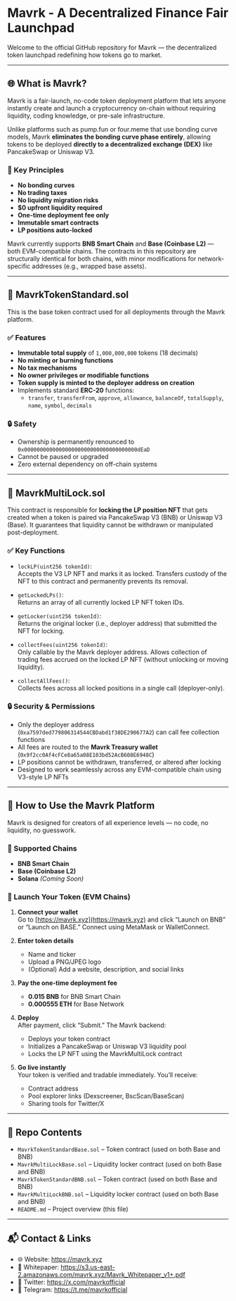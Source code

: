 # Mavrk - A Decentralized Finance Fair Launchpad

Welcome to the official GitHub repository for Mavrk — the decentralized token launchpad redefining how tokens go to market.

---

## 🌐 What is Mavrk?

Mavrk is a fair-launch, no-code token deployment platform that lets anyone instantly create and launch a cryptocurrency on-chain without requiring liquidity, coding knowledge, or pre-sale infrastructure.

Unlike platforms such as pump.fun or four.meme that use bonding curve models, Mavrk **eliminates the bonding curve phase entirely**, allowing tokens to be deployed **directly to a decentralized exchange (DEX)** like PancakeSwap or Uniswap V3.

### 🚀 Key Principles
- **No bonding curves**  
- **No trading taxes**  
- **No liquidity migration risks**  
- **$0 upfront liquidity required**  
- **One-time deployment fee only**  
- **Immutable smart contracts**  
- **LP positions auto-locked**

Mavrk currently supports **BNB Smart Chain** and **Base (Coinbase L2)** — both EVM-compatible chains. The contracts in this repository are structurally identical for both chains, with minor modifications for network-specific addresses (e.g., wrapped base assets).

---

## 📝 MavrkTokenStandard.sol

This is the base token contract used for all deployments through the Mavrk platform.

### ✅ Features
- **Immutable total supply** of `1,000,000,000` tokens (18 decimals)
- **No minting or burning functions**
- **No tax mechanisms**
- **No owner privileges or modifiable functions**
- **Token supply is minted to the deployer address on creation**
- Implements standard **ERC-20** functions:
  - `transfer`, `transferFrom`, `approve`, `allowance`, `balanceOf`, `totalSupply`, `name`, `symbol`, `decimals`

### 🔒 Safety
- Ownership is permanently renounced to `0x000000000000000000000000000000000000dEaD`
- Cannot be paused or upgraded
- Zero external dependency on off-chain systems

---

## 🔐 MavrkMultiLock.sol

This contract is responsible for **locking the LP position NFT** that gets created when a token is paired via PancakeSwap V3 (BNB) or Uniswap V3 (Base). It guarantees that liquidity cannot be withdrawn or manipulated post-deployment.

### ✅ Key Functions

- `lockLP(uint256 tokenId)`:  
  Accepts the V3 LP NFT and marks it as locked. Transfers custody of the NFT to this contract and permanently prevents its removal.

- `getLockedLPs()`:  
  Returns an array of all currently locked LP NFT token IDs.

- `getLocker(uint256 tokenId)`:  
  Returns the original locker (i.e., deployer address) that submitted the NFT for locking.

- `collectFees(uint256 tokenId)`:  
  Only callable by the Mavrk deployer address. Allows collection of trading fees accrued on the locked LP NFT (without unlocking or moving liquidity).

- `collectAllFees()`:  
  Collects fees across all locked positions in a single call (deployer-only).

### 🔒 Security & Permissions
- Only the deployer address (`0xa7597ded779806314544CBDabd1f38DE290677A2`) can call fee collection functions
- All fees are routed to the **Mavrk Treasury wallet** (`0x9f2cc0Af4cFCe8a65a08E103bd52AcB608E6948C`)
- LP positions cannot be withdrawn, transferred, or altered after locking
- Designed to work seamlessly across any EVM-compatible chain using V3-style LP NFTs

---

## 🧪 How to Use the Mavrk Platform

Mavrk is designed for creators of all experience levels — no code, no liquidity, no guesswork.

### 🔗 Supported Chains
- **BNB Smart Chain**
- **Base (Coinbase L2)**
- **Solana** *(Coming Soon)*

### 🚀 Launch Your Token (EVM Chains)

1. **Connect your wallet**  
   Go to [https://mavrk.xyz](https://mavrk.xyz) and click “Launch on BNB” or “Launch on BASE.” Connect using MetaMask or WalletConnect.

2. **Enter token details**  
   - Name and ticker  
   - Upload a PNG/JPEG logo  
   - (Optional) Add a website, description, and social links

3. **Pay the one-time deployment fee**  
   - **0.015 BNB** for BNB Smart Chain  
   - **0.000555 ETH** for Base Network

4. **Deploy**  
   After payment, click “Submit.” The Mavrk backend:
   - Deploys your token contract  
   - Initializes a PancakeSwap or Uniswap V3 liquidity pool  
   - Locks the LP NFT using the MavrkMultiLock contract

5. **Go live instantly**  
   Your token is verified and tradable immediately. You’ll receive:
   - Contract address  
   - Pool explorer links (Dexscreener, BscScan/BaseScan)  
   - Sharing tools for Twitter/X

---

## 📁 Repo Contents

- `MavrkTokenStandardBase.sol` – Token contract (used on both Base and BNB)
- `MavrkMultiLockBase.sol` – Liquidity locker contract (used on both Base and BNB)
- `MavrkTokenStandardBNB.sol` – Token contract (used on both Base and BNB)
- `MavrkMultiLockBNB.sol` – Liquidity locker contract (used on both Base and BNB)
- `README.md` – Project overview (this file)

---

## 📬 Contact & Links

- 🌐 Website: https://mavrk.xyz  
- 🧾 Whitepaper: https://s3.us-east-2.amazonaws.com/mavrk.xyz/Mavrk_Whitepaper_v1+.pdf  
- 📢 Twitter: https://x.com/mavrkofficial  
- 💬 Telegram: https://t.me/mavrkofficial  
